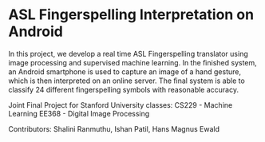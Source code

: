 # ASL Fingerspelling Interpretation on Android

In this project, we develop a real time ASL Fingerspelling translator using image processing and supervised machine learning. In the ﬁnished system, an Android smartphone is used to capture an image of a hand gesture, which is then interpreted on an online server. The ﬁnal system is able to classify 24 different fingerspelling symbols with reasonable accuracy.

Joint Final Project for Stanford University classes:
CS229 - Machine Learning
EE368 - Digital Image Processing

Contributors: Shalini Ranmuthu, Ishan Patil, Hans Magnus Ewald
